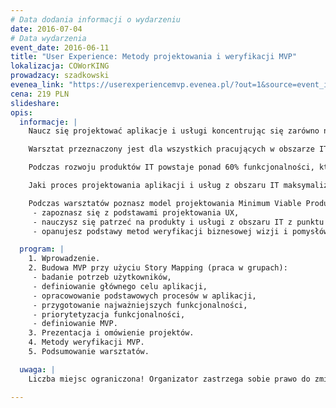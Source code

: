 ```yaml
---
# Data dodania informacji o wydarzeniu
date: 2016-07-04
# Data wydarzenia
event_date: 2016-06-11
title: "User Experience: Metody projektowania i weryfikacji MVP"
lokalizacja: COWorKING
prowadzacy: szadkowski
evenea_link: "https://userexperiencemvp.evenea.pl/?out=1&source=event_iframe"
cena: 219 PLN
slideshare:
opis:
  informacje: |
    Naucz się projektować aplikacje i usługi koncentrując się zarówno na potrzebach Twoich użytkowników, jak i na zarządzaniu strategicznym rozwoju produktu. Maksymalizuj szanse na jego sukces wykorzystując narzędzia Lean UX.

    Warsztat przeznaczony jest dla wszystkich pracujących w obszarze IT, zarówno po stronie biznesowej (Product Owners, Product Managers, Project Managers, UX/UI Designers, Business Analysts), jak i technicznej (Software Developers, Quality Assurance Engineers, Operators). Podczas zajęć będziemy poruszać przede wszystkim tematy strategiczne i koncepcyjne, więc wiedza dotycząca konkretnej technologii nie jest wymagana.

    Podczas rozwoju produktów IT powstaje ponad 60% funkcjonalności, które są nieużywane lub prawie nieużywane przez użytkowników. Zatem większość pracochłonności poświęcana jest zadaniom, które nie mają uzasadnienia biznesowego, lub takim, które podczas konfrontacji z użytkownikami końcowymi, nie spełniają ich oczekiwań i przez to nie zapewniają zwrotów z inwestycji.

    Jaki proces projektowania aplikacji i usług z obszaru IT maksymalizuje szanse na opłacalność inwestycji? Zderzenie ze sobą dwóch modeli pracy, czyli User Centered Design wraz z podejściem typu Lean zaowocowało stworzeniem skutecznego sposobu opracowywania i weryfikacji efektywności rynkowej produktu przy jednoczesnej minimalizacji nakładów na rozwój i jego wdrożenie.

    Podczas warsztatów poznasz model projektowania Minimum Viable Product przy użyciu metody Story Mapping. Dzięki temu: 
     - zapoznasz się z podstawami projektowania UX,
     - nauczysz się patrzeć na produkty i usługi z obszaru IT z punktu widzenia Klienta końcowego,
     - opanujesz podstawy metod weryfikacji biznesowej wizji i pomysłów na nowe funkcjonalności i usługi.

  program: |
    1. Wprowadzenie.
    2. Budowa MVP przy użyciu Story Mapping (praca w grupach):
     - badanie potrzeb użytkowników,
     - definiowanie głównego celu aplikacji,
     - opracowowanie podstawowych procesów w aplikacji,
     - przygotowanie najważniejszych funkcjonalności,
     - priorytetyzacja funkcjonalności,
     - definiowanie MVP.
    3. Prezentacja i omówienie projektów.
    4. Metody weryfikacji MVP.
    5. Podsumowanie warsztatów.

  uwaga: |
    Liczba miejsc ograniczona! Organizator zastrzega sobie prawo do zmiany lokalizacji wydarzenia oraz jego odwołania w przypadku niezgłoszenia się minimalnej liczby uczestników.

---
```

